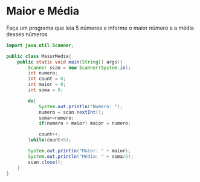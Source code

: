 <h1>Maior e Média</h1>



Faça um programa que leia 5 números e informe o maior número e a média desses números



```java
import java.util.Scanner;

public class MaiorMedia{
	public static void main(String[] args){
        Scanner scan = new Scanner(System.in);
        int numero;
        int count = 0;
        int maior = 0;
        int soma = 0;

        do{
            System.out.println("Numero: ");
            numero = scan.nextInt();
            soma+=numero;
            if(numero > maior) maior = numero;			

            count++;
        }while(count<5);

        System.out.println("Maior: " + maior);
        System.out.println("Média: " + soma/5);
        scan.close();
    }
}

```

